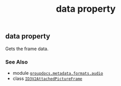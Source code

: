 ﻿---
title: data property
second_title: GroupDocs.Metadata for Python via .NET API References
description: 
type: docs
url: /python-net/groupdocs.metadata.formats.audio/id3v2attachedpictureframe/data/
is_root: false
weight: 120
---

## data property


Gets the frame data.

### See Also
* module [`groupdocs.metadata.formats.audio`](../../)
* class [`ID3V2AttachedPictureFrame`](/metadata/python-net/groupdocs.metadata.formats.audio/id3v2attachedpictureframe)
